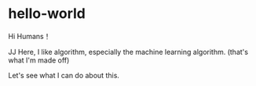 # hello-world

Hi Humans！

JJ Here, I like algorithm, especially the machine learning algorithm. (that's what I'm made off)

Let's see what I can do about this.
